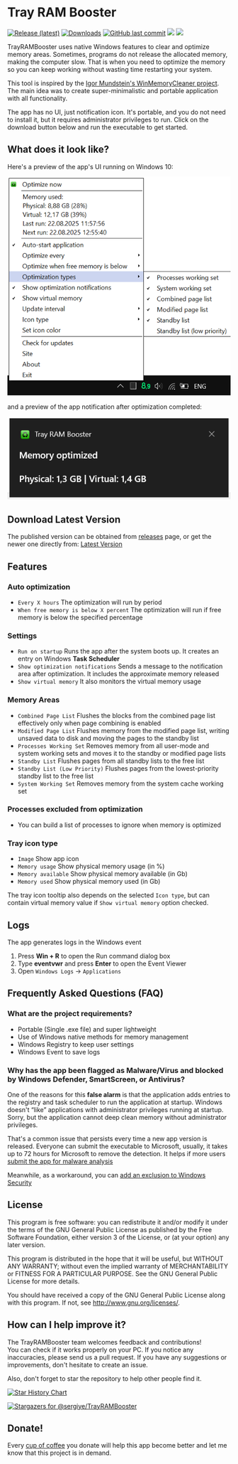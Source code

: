 # Tray RAM Booster

[![Release (latest)](https://img.shields.io/github/v/release/sergiye/TrayRAMBooster)](https://github.com/sergiye/TrayRAMBooster/releases/latest)
[![Downloads](https://img.shields.io/github/downloads/sergiye/TrayRAMBooster/total?color=ff4f42)](https://github.com/sergiye/TrayRAMBooster/releases)
[![GitHub last commit](https://img.shields.io/github/last-commit/sergiye/TrayRAMBooster?color=00AD00)](https://github.com/sergiye/trayRAMbooster/commits/master)
[![](https://img.shields.io/badge/WINDOWS-7%20%E2%80%93%2011-blue)](https://endoflife.date/windows) 
[![](https://img.shields.io/badge/SERVER-2012%20%E2%80%93%202025-blue)](https://endoflife.date/windows-server) 

TrayRAMBooster uses native Windows features to clear and optimize memory areas. Sometimes, programs do not release the allocated memory, making the computer slow. That is when you need to optimize the memory so you can keep working without wasting time restarting your system. 

This tool is inspired by the [Igor Mundstein's WinMemoryCleaner project](https://github.com/IgorMundstein/WinMemoryCleaner).
The main idea was to create super-minimalistic and portable application with all functionality.

The app has no UI, just notification icon. 
It's portable, and you do not need to install it, but it requires administrator privileges to run. Click on the download button below and run the executable to get started.


## What does it look like?

Here's a preview of the app's UI running on Windows 10:

[<img src="https://github.com/sergiye/TrayRAMBooster/raw/master/preview.png" alt="preview"/>](https://github.com/sergiye/TrayRAMBooster/raw/master/preview.png)

and a preview of the app notification after optimization completed:

[<img src="https://github.com/sergiye/TrayRAMBooster/raw/master/preview_notification.png" alt="preview_notification"/>](https://github.com/sergiye/TrayRAMBooster/raw/master/preview_notification.png)

## Download Latest Version

The published version can be obtained from [releases](https://github.com/sergiye/TrayRAMBooster/releases) page, or get the newer one directly from:
[Latest Version](https://github.com/sergiye/TrayRAMBooster/releases/latest)

## Features

### Auto optimization

- `Every X hours` The optimization will run by period
- `When free memory is below X percent` The optimization will run if free memory is below the specified percentage

### Settings

- `Run on startup` Runs the app after the system boots up. It creates an entry on Windows **Task Scheduler**
- `Show optimization notifications` Sends a message to the notification area after optimization. It includes the approximate memory released
- `Show virtual memory` It also monitors the virtual memory usage
<!-- - `Auto update` Keeps the app up to date.  -->
<!-- - `Run on low priority` It limits the app resource usage by reducing the process priority and ensuring it runs efficiently. It might increase the optimization time, but it helps if your Windows freezes during it -->

### Memory Areas

- `Combined Page List` Flushes the blocks from the combined page list effectively only when page combining is enabled
- `Modified Page List` Flushes memory from the modified page list, writing unsaved data to disk and moving the pages to the standby list
- `Processes Working Set` Removes memory from all user-mode and system working sets and moves it to the standby or modified page lists
- `Standby List` Flushes pages from all standby lists to the free list
- `Standby List (Low Priority)` Flushes pages from the lowest-priority standby list to the free list
- `System Working Set` Removes memory from the system cache working set

### Processes excluded from optimization

- You can build a list of processes to ignore when memory is optimized

### Tray icon type

- `Image` Show app icon
- `Memory usage` Show physical memory usage (in %)
- `Memory available` Show physical memory available (in Gb)
- `Memory used` Show physical memory used (in Gb)

The tray icon tooltip also depends on the selected `Icon type`, but can contain virtual memory value if `Show virtual memory` option checked.

## Logs

The app generates logs in the Windows event

1. Press **Win + R** to open the Run command dialog box
2. Type **eventvwr** and press **Enter** to open the Event Viewer
3. Open `Windows Logs` -> `Applications`


## Frequently Asked Questions (FAQ)

### What are the project requirements?

- Portable (Single .exe file) and super lightweight
- Use of Windows native methods for memory management
- Windows Registry to keep user settings
- Windows Event to save logs

### Why has the app been flagged as Malware/Virus and blocked by Windows Defender, SmartScreen, or Antivirus?

One of the reasons for this **false alarm** is that the application adds entries to the registry and task scheduler to run the application at startup. Windows doesn't “like” applications with administrator privileges running at startup. Sorry, but the application cannot deep clean memory without administrator privileges.

That's a common issue that persists every time a new app version is released. 
Everyone can submit the executable to Microsoft, usually, it takes up to 72 hours for Microsoft to remove the detection.
It helps if more users [submit the app for malware analysis](https://www.microsoft.com/en-us/wdsi/filesubmission)

Meanwhile, as a workaround, you can [add an exclusion to Windows Security](https://support.microsoft.com/en-us/windows/add-an-exclusion-to-windows-security-811816c0-4dfd-af4a-47e4-c301afe13b26)

## License
This program is free software: you can redistribute it and/or modify it under the terms of the GNU General Public License as published by the Free Software Foundation, either version 3 of the License, or (at your option) any later version.

This program is distributed in the hope that it will be useful, but WITHOUT ANY WARRANTY; without even the implied warranty of MERCHANTABILITY or FITNESS FOR A PARTICULAR PURPOSE.  See the GNU General Public License for more details.

You should have received a copy of the GNU General Public License  along with this program.  If not, see http://www.gnu.org/licenses/.

## How can I help improve it?
The TrayRAMBooster team welcomes feedback and contributions!<br/>
You can check if it works properly on your PC. If you notice any inaccuracies, please send us a pull request. If you have any suggestions or improvements, don't hesitate to create an issue.

Also, don't forget to star the repository to help other people find it.

[![Star History Chart](https://api.star-history.com/svg?repos=sergiye/TrayRAMBooster&type=Date)](https://star-history.com/#sergiye/TrayRAMBooster&Date)

<!-- [//]: # ([![Stargazers over time]&#40;https://starchart.cc/sergiye/TrayRAMBooster.svg?variant=adaptive&#41;]&#40;https://starchart.cc/sergiye/TrayRAMBooster&#41;) -->

[![Stargazers for @sergiye/TrayRAMBooster](https://reporoster.com/stars/sergiye/TrayRAMBooster)](https://github.com/sergiye/TrayRAMBooster/stargazers)

## Donate!
Every [cup of coffee](https://patreon.com/SergiyE) you donate will help this app become better and let me know that this project is in demand.